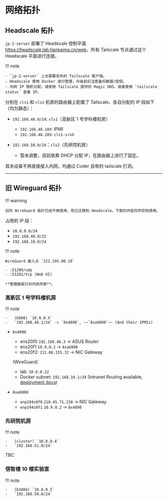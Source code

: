 # 网络拓扑

## Headscale 拓扑

`jp-2-server` 部署了 Headscale 控制平面 <https://headscale.lab.tiankaima.cn/web>，所有 Tailscale 节点通过这个 Headscale 平面进行连接。

!!! note

    - `jp-2-server` 上也需要另外的 Tailscale 客户端。
    - Headscale 使用 Docker 进行管理，升级前后注意备份数据/密钥。
    - 内网 IP 随机分配，请使用 Tailscale 提供的 Magic DNS，或者使用 `tailscale status` 查看 IP。

分别在 `cls1` 和 `cls2` 机房的路由器上配置了 Tailscale，各自分配的 IP 段如下（均为静态）：

-   `192.168.48.0/24`: `cls1`（高新区 1 号学科楼机房）

    -   `192.168.48.10X`: IPMI
    -   `192.168.48.20X`: `cls1-srvX`

-   `192.168.50.0/24`：`cls2`（先研院机房）

    -   暂未调整，目前依靠 DHCP 分配 IP，在路由器上进行了固定。

其余设备不再直接接入内网，均通过 Coder 自带的 tailscale 打洞。

---

## 旧 Wireguard 拓扑

!!! warning

    旧的 WireGuard 拓扑已经不再使用，现已迁移到 Headscale。下面的内容仅供存档使用。

占用的 IP 段：

-   `10.8.0.0/24`
-   `192.168.48.0/22`
-   `192.168.10.0/24`

!!! note

    WireGuard 接入点 `222.195.90.19`

    - :51280/udp
    - :51281/tcp (Web UI)

    **管理面板只对内网开放**。

### 高新区 1 号学科楼机房

!!! note

    -   (b608) `10.8.0.X`
    -   `192.168.48.1/24` -> `8x4090`, ~~`8xa6000`~~ (And their IPMIs)

-   `8x4090`

    -   ens20f0 `192.168.48.3` -> ASUS Router
    -   ens20f1 `10.9.0.1` -> `8xa6000`
    -   ens20f2: `211.86.155.32` -> NIC Gateway

    (WireGuard)

    -   lab: `10.8.0.22`
    -   Docker subnet: `192.168.10.1/24` (Intranet Routing available, [deployment docs](/blog/server/headscale/#docker-subnet))

-   `8xa6000`

    -   `enp194s0f0` `210.45.71.238` -> NIC Gateway
    -   `enp194s0f1` `10.9.0.2` -> `8x4090`

### 先研院机房

!!! note

    -   (cluster) `10.8.0.4`
    -   `192.168.51.0/24`

TBC

### 信智楼 10 楼实验室

!!! note

    -   (b1004) `10.8.0.5`
    -   `192.168.50.0/24`
